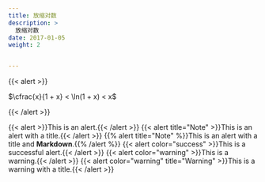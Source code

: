 ```yaml
---
title: 放缩对数
description: >
  放缩对数
date: 2017-01-05
weight: 2


---
```


{{< alert >}}

$\cfrac{x}{1 + x} < \ln(1 + x) < x$

{{< /alert >}}


{{< alert >}}This is an alert.{{< /alert >}}
{{< alert title="Note" >}}This is an alert with a title.{{< /alert >}}
{{% alert title="Note" %}}This is an alert with a title and **Markdown**.{{% /alert %}}
{{< alert color="success" >}}This is a successful alert.{{< /alert >}}
{{< alert color="warning" >}}This is a warning.{{< /alert >}}
{{< alert color="warning" title="Warning" >}}This is a warning with a title.{{< /alert >}}




